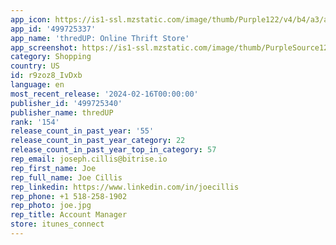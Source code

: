 ```yaml
---
app_icon: https://is1-ssl.mzstatic.com/image/thumb/Purple122/v4/b4/a3/a4/b4a3a46f-fc7c-f114-be93-7ce4fe14797e/AppIcon-0-0-1x_U007emarketing-0-7-0-85-220.png/1024x1024bb.png
app_id: '499725337'
app_name: 'thredUP: Online Thrift Store'
app_screenshot: https://is1-ssl.mzstatic.com/image/thumb/PurpleSource126/v4/0f/29/e4/0f29e408-ae23-e060-b71f-5d6eb8fe527c/b4ae1d39-8362-4e82-87b5-aded2690c55c_iphone6.5-1.jpg/1242x2688bb.png
category: Shopping
country: US
id: r9zoz8_IvDxb
language: en
most_recent_release: '2024-02-16T00:00:00'
publisher_id: '499725340'
publisher_name: thredUP
rank: '154'
release_count_in_past_year: '55'
release_count_in_past_year_category: 22
release_count_in_past_year_top_in_category: 57
rep_email: joseph.cillis@bitrise.io
rep_first_name: Joe
rep_full_name: Joe Cillis
rep_linkedin: https://www.linkedin.com/in/joecillis
rep_phone: +1 518-258-1902
rep_photo: joe.jpg
rep_title: Account Manager
store: itunes_connect
---
```

